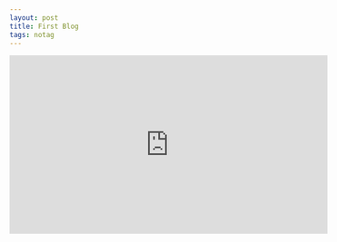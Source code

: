 ```yaml
---
layout: post
title: First Blog
tags: notag
---
```


<div align="center">
<iframe width="560" height="315" src="https://www.youtube.com/embed/5_001z7TcgI" frameborder="0" allow="accelerometer; autoplay; encrypted-media; gyroscope; picture-in-picture" allowfullscreen></iframe>
</div>
